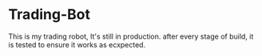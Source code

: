 # Trading-Bot
This is my trading robot, It's still in production. after every stage of build, it is tested to ensure it works as ecxpected.
